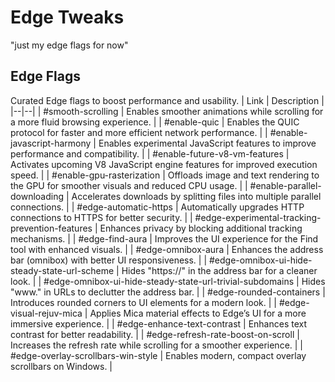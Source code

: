 
# Edge Tweaks 
"just my edge flags for now"
## Edge Flags

Curated Edge flags to boost performance and usability.
| Link | Description |
|--|--|
| #smooth-scrolling | Enables smoother animations while scrolling for a more fluid browsing experience. |
| #enable-quic | Enables the QUIC protocol for faster and more efficient network performance. |
| #enable-javascript-harmony | Enables experimental JavaScript features to improve performance and compatibility. |
| #enable-future-v8-vm-features | Activates upcoming V8 JavaScript engine features for improved execution speed. |
| #enable-gpu-rasterization | Offloads image and text rendering to the GPU for smoother visuals and reduced CPU usage. |
| #enable-parallel-downloading | Accelerates downloads by splitting files into multiple parallel connections. |
| #edge-automatic-https | Automatically upgrades HTTP connections to HTTPS for better security. |
| #edge-experimental-tracking-prevention-features | Enhances privacy by blocking additional tracking mechanisms. |
| #edge-find-aura | Improves the UI experience for the Find tool with enhanced visuals. |
| #edge-omnibox-aura | Enhances the address bar (omnibox) with better UI responsiveness. |
| #edge-omnibox-ui-hide-steady-state-url-scheme | Hides "https://" in the address bar for a cleaner look. |
| #edge-omnibox-ui-hide-steady-state-url-trivial-subdomains | Hides "www." in URLs to declutter the address bar. |
| #edge-rounded-containers | Introduces rounded corners to UI elements for a modern look. |
| #edge-visual-rejuv-mica | Applies Mica material effects to Edge’s UI for a more immersive experience. |
| #edge-enhance-text-contrast | Enhances text contrast for better readability. |
| #edge-refresh-rate-boost-on-scroll | Increases the refresh rate while scrolling for a smoother experience. |
| #edge-overlay-scrollbars-win-style | Enables modern, compact overlay scrollbars on Windows. |
